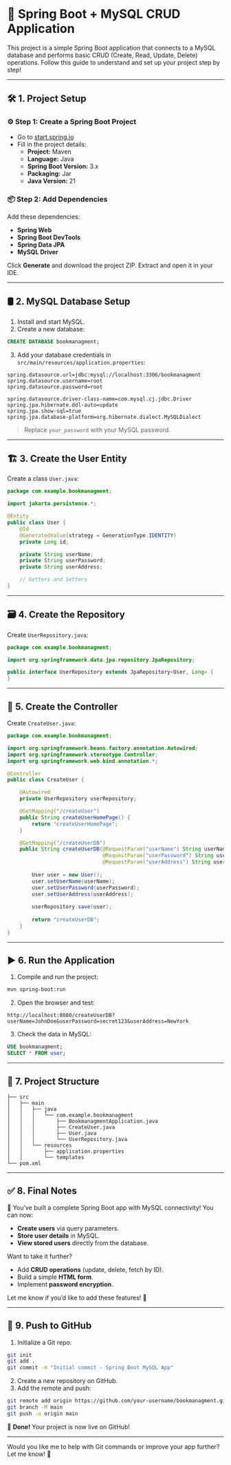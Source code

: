 # 📘 Spring Boot + MySQL CRUD Application

This project is a simple Spring Boot application that connects to a MySQL database and performs basic CRUD (Create, Read, Update, Delete) operations. Follow this guide to understand and set up your project step by step!

---

## 🛠️ **1. Project Setup**

### ⚙️ **Step 1: Create a Spring Boot Project**

- Go to [start.spring.io](https://start.spring.io)
- Fill in the project details:
  - **Project:** Maven
  - **Language:** Java
  - **Spring Boot Version:** 3.x
  - **Packaging:** Jar
  - **Java Version:** 21

### 📦 **Step 2: Add Dependencies**

Add these dependencies:

- **Spring Web**
- **Spring Boot DevTools**
- **Spring Data JPA**
- **MySQL Driver**

Click **Generate** and download the project ZIP. Extract and open it in your IDE.

---

## 🛢 **2. MySQL Database Setup**

1. Install and start MySQL.
2. Create a new database:

```sql
CREATE DATABASE bookmanagment;
```

3. Add your database credentials in `src/main/resources/application.properties`:

```properties
spring.datasource.url=jdbc:mysql://localhost:3306/bookmanagment
spring.datasource.username=root
spring.datasource.password=root

spring.datasource.driver-class-name=com.mysql.cj.jdbc.Driver
spring.jpa.hibernate.ddl-auto=update
spring.jpa.show-sql=true
spring.jpa.database-platform=org.hibernate.dialect.MySQLDialect
```

> Replace `your_password` with your MySQL password.

---

## 🏗️ **3. Create the User Entity**

Create a class `User.java`:

```java
package com.example.bookmanagment;

import jakarta.persistence.*;

@Entity
public class User {
    @Id
    @GeneratedValue(strategy = GenerationType.IDENTITY)
    private Long id;

    private String userName;
    private String userPassword;
    private String userAddress;

    // Getters and Setters
}
```

---

## 🗃️ **4. Create the Repository**

Create `UserRepository.java`:

```java
package com.example.bookmanagment;

import org.springframework.data.jpa.repository.JpaRepository;

public interface UserRepository extends JpaRepository<User, Long> {
}
```

---

## 🚀 **5. Create the Controller**

Create `CreateUser.java`:

```java
package com.example.bookmanagment;

import org.springframework.beans.factory.annotation.Autowired;
import org.springframework.stereotype.Controller;
import org.springframework.web.bind.annotation.*;

@Controller
public class CreateUser {

    @Autowired
    private UserRepository userRepository;

    @GetMapping("/createUser")
    public String createUserHomePage() {
        return "createUserHomePage";
    }

    @GetMapping("/createUserDB")
    public String createUserDB(@RequestParam("userName") String userName,
                               @RequestParam("userPassword") String userPassword,
                               @RequestParam("userAddress") String userAddress) {
        
        User user = new User();
        user.setUserName(userName);
        user.setUserPassword(userPassword);
        user.setUserAddress(userAddress);
        
        userRepository.save(user);
        
        return "createUserDB";
    }
}
```

---

## ▶️ **6. Run the Application**

1. Compile and run the project:

```sh
mvn spring-boot:run
```

2. Open the browser and test:

```
http://localhost:8080/createUserDB?userName=JohnDoe&userPassword=secret123&userAddress=NewYork
```

3. Check the data in MySQL:

```sql
USE bookmanagment;
SELECT * FROM user;
```

---

## 📂 **7. Project Structure**

```
├── src
│   ├── main
│   │   ├── java
│   │   │   └── com.example.bookmanagment
│   │   │       ├── BookmanagmentApplication.java
│   │   │       ├── CreateUser.java
│   │   │       ├── User.java
│   │   │       └── UserRepository.java
│   │   └── resources
│   │       ├── application.properties
│   │       └── templates
└── pom.xml
```

---

## ✅ **8. Final Notes**

🎯 You’ve built a complete Spring Boot app with MySQL connectivity! You can now:

- **Create users** via query parameters.
- **Store user details** in MySQL.
- **View stored users** directly from the database.

Want to take it further?
- Add **CRUD operations** (update, delete, fetch by ID).
- Build a simple **HTML form**.
- Implement **password encryption**.

Let me know if you’d like to add these features! 🚀

---

## 📘 **9. Push to GitHub**

1. Initialize a Git repo:

```sh
git init
git add .
git commit -m "Initial commit - Spring Boot MySQL App"
```

2. Create a new repository on GitHub.
3. Add the remote and push:

```sh
git remote add origin https://github.com/your-username/bookmanagment.git
git branch -M main
git push -u origin main
```

🚀 **Done!** Your project is now live on GitHub!

---

Would you like me to help with Git commands or improve your app further? Let me know! 🚀

